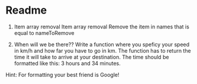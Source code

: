 # Readme

1. Item array removal
   Item array removal
   Remove the item in names that is equal to nameToRemove

2. When will we be there??
   Write a function where you speficy your speed in km/h and how far you have to go in km. The function has to return the time it will take to arrive at your destination. The time should be formatted like this: 3 hours and 34 minutes.

Hint: For formatting your best friend is Google!
